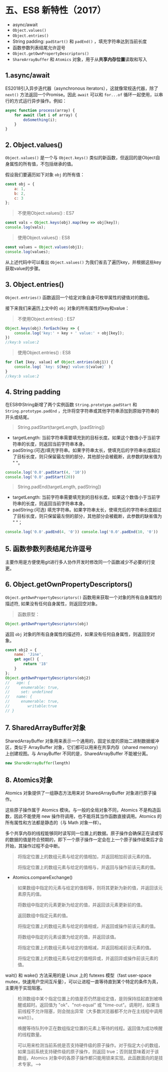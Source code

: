 # 五、ES8 新特性（2017）

<motto></motto>

* async/await
* `Object.values()` 
* `Object.entries()` 
* String padding: `padStart()` 和 `padEnd()` ，填充字符串达到当前长度
* 函数参数列表结尾允许逗号
* `Object.getOwnPropertyDescriptors()` 
* `ShareArrayBuffer` 和 `Atomics` 对象，用于从**共享内存位置**读取和写入

## 1.async/await

ES2018引入异步迭代器（asynchronous iterators），这就像常规迭代器，除了 `next()` 方法返回一个Promise。因此 `await` 可以和 `for...of` 循环一起使用，以串行的方式运行异步操作。例如：

``` js
async function process(array) {
    for await (let i of array) {
        doSomething(i);
    }
}
```

## 2. Object.values()

`Object.values()` 是一个与 `Object.keys()` 类似的新函数，但返回的是Object自身属性的所有值，不包括继承的值。

假设我们要遍历如下对象 `obj` 的所有值：

``` js
const obj = {
    a: 1,
    b: 2,
    c: 3
};
```

> 不使用Object.values() : ES7

``` js
const vals = Object.keys(obj).map(key => obj[key]);
console.log(vals);
```

> 使用Object.values() : ES8

``` js
const values = Object.values(obj1);
console.log(values);
```

从上述代码中可以看出 `Object.values()` 为我们省去了遍历key，并根据这些key获取value的步骤。

## 3. Object.entries()

`Object.entries()` 函数返回一个给定对象自身可枚举属性的键值对的数组。

接下来我们来遍历上文中的 `obj` 对象的所有属性的key和value：

> 不使用Object.entries() : ES7

``` js
Object.keys(obj).forEach(key => {
    console.log('key:' + key + ' value:' + obj[key]);
})
//key:b value:2
```

> 使用Object.entries() : ES8

``` js
for (let [key, value] of Object.entries(obj1)) {
    console.log( `key: ${key} value:${value}` )
}
//key:b value:2
```

## 4. String padding

在ES8中String新增了两个实例函数 `String.prototype.padStart` 和 `String.prototype.padEnd` ，允许将空字符串或其他字符串添加到原始字符串的开头或结尾。

> String.padStart(targetLength, [padString])

* targetLength: 当前字符串需要填充到的目标长度。如果这个数值小于当前字符串的长度，则返回当前字符串本身。
* padString:(可选)填充字符串。如果字符串太长，使填充后的字符串长度超过了目标长度，则只保留最左侧的部分，其他部分会被截断，此参数的缺省值为 " "。

``` js
console.log('0.0'.padStart(4, '10'))
console.log('0.0'.padStart(20))
```

> String.padEnd(targetLength, padString])

* targetLength: 当前字符串需要填充到的目标长度。如果这个数值小于当前字符串的长度，则返回当前字符串本身。
* padString:(可选) 填充字符串。如果字符串太长，使填充后的字符串长度超过了目标长度，则只保留最左侧的部分，其他部分会被截断，此参数的缺省值为 " "；

``` js
console.log('0.0'.padEnd(4, '0')) console.log('0.0'.padEnd(10, '0'))
```

## 5. 函数参数列表结尾允许逗号

主要作用是方便使用git进行多人协作开发时修改同一个函数减少不必要的行变更。

## 6. Object.getOwnPropertyDescriptors()

`Object.getOwnPropertyDescriptors()` 函数用来获取一个对象的所有自身属性的描述符, 如果没有任何自身属性，则返回空对象。

> 函数原型：

``` js
Object.getOwnPropertyDescriptors(obj)
```

返回 `obj` 对象的所有自身属性的描述符，如果没有任何自身属性，则返回空对象。

``` js
const obj2 = {
    name: 'Jine',
    get age() {
        return '18'
    }
};
Object.getOwnPropertyDescriptors(obj2)
//   age: {
//     enumerable: true,
//     set: undefined
//   name: {
//     enumerable: true,
//        writable:true
// }
```

## 7. SharedArrayBuffer对象

SharedArrayBuffer 对象用来表示一个通用的，固定长度的原始二进制数据缓冲区，类似于 ArrayBuffer 对象，它们都可以用来在共享内存（shared memory）上创建视图。与 ArrayBuffer 不同的是，SharedArrayBuffer 不能被分离。

``` js
new SharedArrayBuffer(length)
```

## 8. Atomics对象

Atomics 对象提供了一组静态方法用来对 SharedArrayBuffer 对象进行原子操作。

这些原子操作属于 Atomics 模块。与一般的全局对象不同，Atomics 不是构造函数，因此不能使用 new 操作符调用，也不能将其当作函数直接调用。Atomics 的所有属性和方法都是静态的（与 Math 对象一样）。

多个共享内存的线程能够同时读写同一位置上的数据。原子操作会确保正在读或写的数据的值是符合预期的，即下一个原子操作一定会在上一个原子操作结束后才会开始，其操作过程不会中断。

> 将指定位置上的数组元素与给定的值相加，并返回相加前该元素的值。
>
> 将指定位置上的数组元素与给定的值相与，并返回与操作前该元素的值。

* Atomics.compareExchange()

> 如果数组中指定的元素与给定的值相等，则将其更新为新的值，并返回该元素原先的值。
>
> 将数组中指定的元素更新为给定的值，并返回该元素更新前的值。
>
> 返回数组中指定元素的值。
>
> 将指定位置上的数组元素与给定的值相或，并返回或操作前该元素的值。
>
> 将数组中指定的元素设置为给定的值，并返回该值。
>
> 将指定位置上的数组元素与给定的值相减，并返回相减前该元素的值。
>
> 将指定位置上的数组元素与给定的值相异或，并返回异或操作前该元素的值。

wait() 和 wake() 方法采用的是 Linux 上的 futexes 模型（fast user-space mutex，快速用户空间互斥量），可以让进程一直等待直到某个特定的条件为真，主要用于实现阻塞。

> 检测数组中某个指定位置上的值是否仍然是给定值，是则保持挂起直到被唤醒或超时。返回值为 "ok"、"not-equal" 或 "time-out"。调用时，如果当前线程不允许阻塞，则会抛出异常（大多数浏览器都不允许在主线程中调用 wait()）。
>
> 唤醒等待队列中正在数组指定位置的元素上等待的线程。返回值为成功唤醒的线程数量。
>
> 可以用来检测当前系统是否支持硬件级的原子操作。对于指定大小的数组，如果当前系统支持硬件级的原子操作，则返回 true；否则就意味着对于该数组，Atomics 对象中的各原子操作都只能用锁来实现。此函数面向的是技术专家。-->

